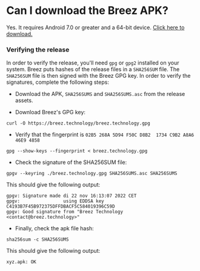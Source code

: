 # Can I download the Breez APK?
Yes. It requires Android 7.0 or greater and a 64-bit device. [Click here to download.](https://github.com/breez/breezmobile/releases/download/0.15.httpsync/1675611964-1.apk) 

### Verifying the release
In order to verify the release, you'll need `gpg` or `gpg2` installed on your system. Breez puts hashes of the release files in a `SHA256SUM` file. The `SHA256SUM` file is then signed with the Breez GPG key. In order to verify the signatures, complete the following steps:

* Download the APK, ```SHA256SUMS``` and ```SHA256SUMS.asc``` from the release assets. 

* Download Breez's GPG key:
```
curl -O https://breez.technology/breez.technology.gpg
```

* Verify that the fingerprint is `02B5 268A 5D94 F50C D8B2  1734 C9B2 A8A6 46E9 4858`
```
gpg --show-keys --fingerprint < breez.technology.gpg
```

* Check the signature of the SHA256SUM file:
```
gpgv --keyring ./breez.technology.gpg SHA256SUMS.asc SHA256SUMS
```

This should give the following output:
```
gpgv: Signature made di 22 nov 16:13:07 2022 CET
gpgv:                using EDDSA key C4193B7F45B972375DFFDBACF5C584019396C59D
gpgv: Good signature from "Breez Technology <contact@breez.technology>"
```
* Finally, check the apk file hash:
```
sha256sum -c SHA256SUMS
```

This should give the following output:
```
xyz.apk: OK
```

